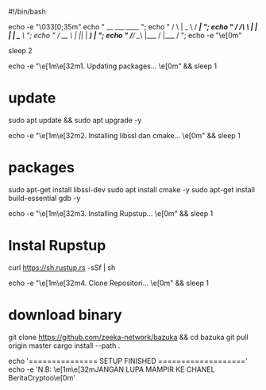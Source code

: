 #!/bin/bash

echo -e "\033[0;35m"
echo "       __      ___     ____      ";
echo "      /  \    |  _ \  / ___|      ";
echo "     / /\ \   | | | | \___ \      ";
echo "    /  __  \  | |_| |  ___) |     ";
echo "   /__/  \__\ |___ /  |___ /      ";
echo -e "\e[0m"

sleep 2

echo -e "\e[1m\e[32m1. Updating packages... \e[0m" && sleep 1
# update
sudo apt update && sudo apt upgrade -y

echo -e "\e[1m\e[32m2. Installing libssl dan cmake... \e[0m" && sleep 1
# packages
sudo apt-get install libssl-dev
sudo apt install cmake -y
sudo apt-get install build-essential gdb -y

echo -e "\e[1m\e[32m3. Installing Rupstup... \e[0m" && sleep 1
# Instal Rupstup
curl https://sh.rustup.rs -sSf | sh

echo -e "\e[1m\e[32m4. Clone Repositori... \e[0m" && sleep 1
# download binary
git clone https://github.com/zeeka-network/bazuka && cd bazuka
git pull origin master
cargo install --path .

echo '=============== SETUP FINISHED ==================='
echo -e 'N.B: \e[1m\e[32mJANGAN LUPA MAMPIR KE CHANEL BeritaCryptoo\e[0m'

